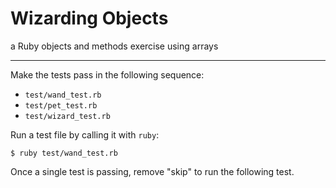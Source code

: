 # Wizarding Objects

a Ruby objects and methods exercise using arrays

-----

Make the tests pass in the following sequence:

* `test/wand_test.rb`
* `test/pet_test.rb`
* `test/wizard_test.rb`

Run a test file by calling it with `ruby`:

`$ ruby test/wand_test.rb`

Once a single test is passing, remove "skip" to run the following test.
